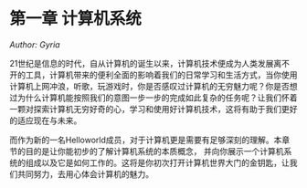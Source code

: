 # 第一章 计算机系统

*Author: Gyria*

21世纪是信息的时代，自从计算机的诞生以来，计算机技术便成为人类发展离不开的工具，计算机带来的便利全面的影响着我们的日常学习和生活方式，当你使用计算机上网冲浪，听歌，玩游戏时，你是否感叹过计算机的无穷魅力呢？你是否想过为什么计算机能按照我们的意图一步一步的完成如此复杂的任务呢？让我们怀着一颗对探索计算机无穷好奇的心，学习和使用好计算机技术，这将有助于我们更好的适应现在与未来。

而作为新的一名Helloworld成员，对于计算机更是需要有足够深刻的理解。本章节的目的是让你能初步的了解计算机系统的本质概念，
并向你展示一个计算机系统的组成以及它是如何工作的。这将是你初次打开计算机世界大门的金钥匙，让我们共同努力，去用心体会计算机的魅力。




